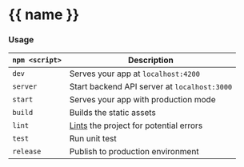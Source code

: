 # {{ name }}

### Usage

|`npm <script>`     |Description|
|-------------------|-----------|
|`dev`              |Serves your app at `localhost:4200`|
|`server`           |Start backend API server at `localhost:3000`|
|`start`            |Serves your app with production mode|
|`build`            |Builds the static assets|
|`lint`             |[Lints](http://stackoverflow.com/questions/8503559/what-is-linting) the project for potential errors|
|`test`             |Run unit test
|`release`          |Publish to production environment

